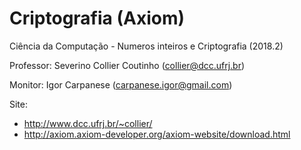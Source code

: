 # Criptografia (Axiom)
Ciência da Computação - Numeros inteiros e Criptografia (2018.2)

Professor: Severino Collier Coutinho (collier@dcc.ufrj.br)

Monitor: Igor Carpanese (carpanese.igor@gmail.com)

Site: 
- http://www.dcc.ufrj.br/~collier/
- http://axiom.axiom-developer.org/axiom-website/download.html
